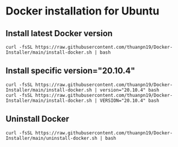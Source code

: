 # Docker installation for Ubuntu

## Install latest Docker version
```
curl -fsSL https://raw.githubusercontent.com/thuanpn19/Docker-Installer/main/install-docker.sh | bash
```
## Install specific version="20.10.4"
```
curl -fsSL https://raw.githubusercontent.com/thuanpn19/Docker-Installer/main/install-docker.sh | version="20.10.4" bash
curl -fsSL https://raw.githubusercontent.com/thuanpn19/Docker-Installer/main/install-docker.sh | VERSION="20.10.4" bash
```

## Uninstall Docker
```
curl -fsSL https://raw.githubusercontent.com/thuanpn19/Docker-Installer/main/uninstall-docker.sh | bash
```